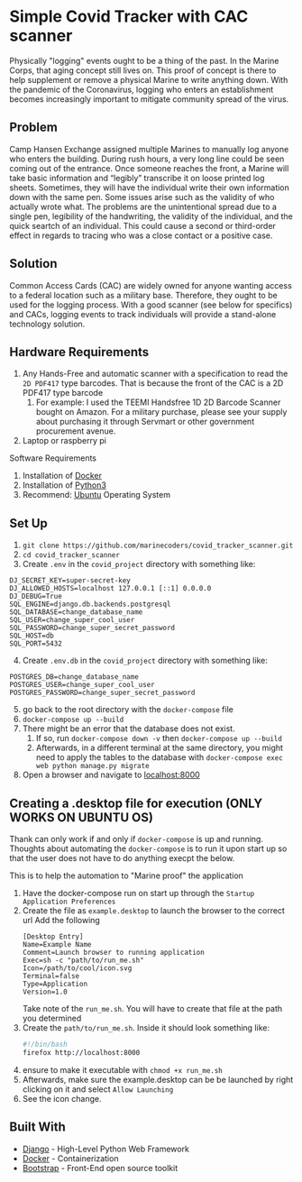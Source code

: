 # Simple Covid Tracker with CAC scanner

Physically "logging" events ought to be a thing of the past. In the Marine Corps, that aging concept still lives on. This proof of 
concept is there to help supplement or remove a physical Marine to write anything down. With the pandemic of the Coronavirus, 
logging who enters an establishment becomes increasingly important to mitigate community spread of the virus.

## Problem

Camp Hansen Exchange assigned multiple Marines to manually log anyone who enters the building. During rush hours, a very long line 
could be seen coming out of the entrance. Once someone reaches the front, a Marine will take basic information and “legibly” 
transcribe it on loose printed log sheets. Sometimes, they will have the individual write their own information down with the same pen. Some issues arise such as the validity of who actually wrote what. The problems are the unintentional spread due 
to a single pen, legibility of the handwriting, the validity of the individual, and the quick seartch of an individual. This could cause a second or third-order 
effect in regards to tracing who was a close contact or a positive case.

## Solution

Common Access Cards (CAC) are widely owned for anyone wanting access to a federal location such as a military base. Therefore, they ought to be used for the logging process. With a good scanner (see below for specifics) 
and CACs, logging events to track individuals will provide a stand-alone technology solution.

## Hardware Requirements

1. Any Hands-Free and automatic scanner with a specification to read the `2D PDF417` type barcodes. That is because the front of the CAC is a 2D PDF417 type barcode
   1. For example: I used the TEEMI Handsfree 1D 2D Barcode Scanner bought on Amazon. For a military purchase, please see your supply about purchasing it through Servmart or other government procurement avenue.
2. Laptop or raspberry pi

Software Requirements

1. Installation of [Docker](https://docs.docker.com/get-docker/)
1. Installation of [Python3](https://www.python.org/downloads/)
1. Recommend: [Ubuntu](https://ubuntu.com/#download) Operating System

## Set Up
1. `git clone https://github.com/marinecoders/covid_tracker_scanner.git`
2. `cd covid_tracker_scanner`
3. Create `.env` in the `covid_project` directory with something like:
```.env
DJ_SECRET_KEY=super-secret-key
DJ_ALLOWED_HOSTS=localhost 127.0.0.1 [::1] 0.0.0.0
DJ_DEBUG=True
SQL_ENGINE=django.db.backends.postgresql
SQL_DATABASE=change_database_name
SQL_USER=change_super_cool_user
SQL_PASSWORD=change_super_secret_password
SQL_HOST=db
SQL_PORT=5432
```
4. Create `.env.db` in the `covid_project` directory with something like:

```.env
POSTGRES_DB=change_database_name
POSTGRES_USER=change_super_cool_user
POSTGRES_PASSWORD=change_super_secret_password
```

5. go back to the root directory with the `docker-compose` file
1. `docker-compose up --build`
3. There might be an error that the database does not exist.
   1. If so, run `docker-compose down -v` then `docker-compose up --build`
   2. Afterwards, in a different terminal at the same directory, you might need to apply the tables to the database with `docker-compose exec web python manage.py migrate`
4. Open a browser and navigate to [localhost:8000](http://localhost:8000/)


## Creating a .desktop file for execution (ONLY WORKS ON UBUNTU OS)
Thank can only work if and only if `docker-compose` is up and running. Thoughts about automating the `docker-compose` is to run it upon start up so that the user does not have to do anything execpt the below.

This is to help the automation to "Marine proof" the application
1. Have the docker-compose run on start up through the `Startup Application Preferences`
1. Create the file as `example.desktop` to launch the browser to the correct url
   Add the following
   ```
   [Desktop Entry]
   Name=Example Name
   Comment=Launch browser to running application
   Exec=sh -c "path/to/run_me.sh"
   Icon=/path/to/cool/icon.svg
   Terminal=false
   Type=Application
   Version=1.0
   ```   
   Take note of the `run_me.sh`. You will have to create that file at the path you determined
1. Create the `path/to/run_me.sh`. Inside it should look something like:
   ```bash
   #!/bin/bash
   firefox http://localhost:8000   
   ```
2. ensure to make it executable with `chmod +x run_me.sh`
1. Afterwards, make sure the example.desktop can be be launched by right clicking on it and select `Allow Launching`
1. See the icon change.

## Built With

* [Django](https://www.djangoproject.com/) - High-Level Python Web Framework
* [Docker](https://www.docker.com/) - Containerization
* [Bootstrap](https://getbootstrap.com/) - Front-End open source toolkit
